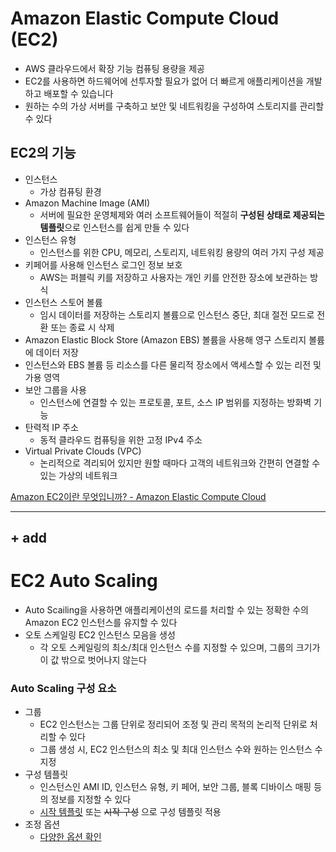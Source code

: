 # Amazon Elastic Compute Cloud (EC2)

- AWS 클라우드에서 확장 기능 컴퓨팅 용량을 제공
- EC2를 사용하면 하드웨어에 선투자할 필요가 없어 더 빠르게 애플리케이션을 개발하고 배포할 수 있습니다
- 원하는 수의 가상 서버를 구축하고 보안 및 네트워킹을 구성하여 스토리지를 관리할 수 있다

## EC2의 기능

- 인스턴스
    - 가상 컴퓨팅 환경
- Amazon Machine Image (AMI)
    - 서버에 필요한 운영체제와 여러 소프트웨어들이 적절히 **구성된 상태로 제공되는 템플릿**으로 인스턴스를 쉽게 만들 수 있다
- 인스턴스 유형
    - 인스턴스를 위한 CPU, 메모리, 스토리지, 네트워킹 용량의 여러 가지 구성 제공
- 키페어를 사용해 인스턴스 로그인 정보 보호
    - AWS는 퍼블릭 키를 저장하고 사용자는 개인 키를 안전한 장소에 보관하는 방식
- 인스턴스 스토어 볼륨
    - 임시 데이터를 저장하는 스토리지 볼륨으로 인스턴스 중단, 최대 절전 모드로 전환 또는 종료 시 삭제
- Amazon Elastic Block Store (Amazon EBS) 볼륨을 사용해 영구 스토리지 볼륨에 데이터 저장
- 인스턴스와 EBS 볼륨 등 리소스를 다른 물리적 장소에서 액세스할 수 있는 리전 및 가용 영역
- 보안 그룹을 사용
    - 인스턴스에 연결할 수 있는 프로토콜, 포트, 소스 IP 범위를 지정하는 방화벽 기능
- 탄력적 IP 주소
    - 동적 클라우드 컴퓨팅을 위한 고정 IPv4 주소
- Virtual Private Clouds (VPC)
    - 논리적으로 격리되어 있지만 원할 때마다 고객의 네트워크와 간편히 연결할 수 있는 가상의 네트워크

[Amazon EC2이란 무엇입니까? - Amazon Elastic Compute Cloud](https://docs.aws.amazon.com/ko_kr/AWSEC2/latest/UserGuide/concepts.html)


---

## + add

# EC2 Auto Scaling

- Auto Scailing을 사용하면 애플리케이션의 로드를 처리할 수 있는 정확한 수의 Amazon EC2 인스턴스를 유지할 수 있다
- 오토 스케일링 EC2 인스턴스 모음을 생성
    - 각 오토 스케일링의 최소/최대 인스턴스 수를 지정할 수 있으며, 그룹의 크기가 이 값 밖으로 벗어나지 않는다

### Auto Scaling 구성 요소

- 그룹
    - EC2 인스턴스는 그룹 단위로 정리되어 조정 및 관리 목적의 논리적 단위로 처리할 수 있다
    - 그룹 생성 시, EC2 인스턴스의 최소 및 최대 인스턴스 수와 원하는 인스턴스 수 지정
- 구성 템플릿
    - 인스턴스인 AMI ID, 인스턴스 유형, 키 페어, 보안 그룹, 블록 디바이스 매핑 등의 정보를 지정할 수 있다
    - [시작 템플릿](https://docs.aws.amazon.com/ko_kr/autoscaling/ec2/userguide/launch-templates.html) 또는 ~~시작 구성~~ 으로 구성 템플릿 적용
- 조정 옵션
    - [다양한 옵션 확인](https://docs.aws.amazon.com/ko_kr/autoscaling/ec2/userguide/scale-your-group.html#scaling-options)